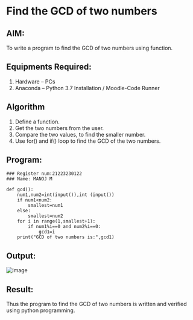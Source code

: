# Find the GCD of two numbers

## AIM:
To write a program to find the GCD of two numbers using function.

## Equipments Required:
1. Hardware – PCs
2. Anaconda – Python 3.7 Installation / Moodle-Code Runner

## Algorithm
1. Define a function.
2. Get the two numbers from the user.
3. Compare the two values, to find the smaller number.
4. Use for() and if() loop to find the GCD of the two numbers.

## Program:
```
### Register num:21223230122
### Name: MANOJ M

def gcd():
    num1,num2=int(input()),int (input())
    if num1<num2:
        smallest=num1
    else:
        smallest=num2
    for i in range(1,smallest+1):
        if num1%i==0 and num2%i==0:
            gcd1=i
    print("GCD of two numbers is:",gcd1)        
```

## Output:
![image](https://github.com/drgbhuvaneswari/GCD-of-two-numbers/assets/149366208/b77e60d0-7341-41b4-985a-ff05172ef722)


## Result:
Thus the program to find the GCD of two numbers is written and verified using python programming.
